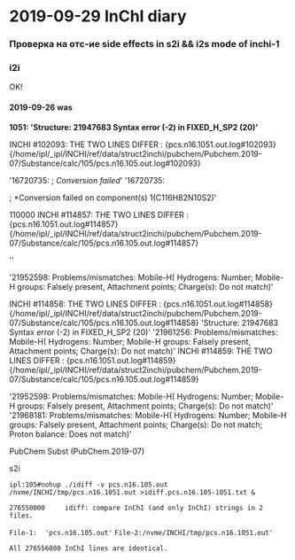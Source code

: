 # 2019-09-29 InChI diary



### Проверка на отс-ие side effects in s2i && i2s mode of inchi-1



### i2i

OK!





#### 2019-09-26 was

**1051: 'Structure: 21947683 Syntax error (-2) in FIXED_H_SP2 (20)'**



INCHI #102093: THE TWO LINES DIFFER : {pcs.n16.1051.out.log#102093}  {/home/ipl/_ipl/INCHI/ref/data/struct2inchi/pubchem/Pubchem.2019-07/Substance/calc/105/pcs.n16.105.out.log#102093}

'16720735: ; *Conversion failed*'
'16720735: 

; *Conversion failed on component(s) 1(C116H82N10S2)'

110000     INCHI #114857: THE TWO LINES DIFFER : {pcs.n16.1051.out.log#114857}  {/home/ipl/_ipl/INCHI/ref/data/struct2inchi/pubchem/Pubchem.2019-07/Substance/calc/105/pcs.n16.105.out.log#114857}

''

'21952598:  Problems/mismatches: Mobile-H( Hydrogens: Number; Mobile-H groups: Falsely present, Attachment points; Charge(s): Do not match)'







INCHI #114858: THE TWO LINES DIFFER : {pcs.n16.1051.out.log#114858}  {/home/ipl/_ipl/INCHI/ref/data/struct2inchi/pubchem/Pubchem.2019-07/Substance/calc/105/pcs.n16.105.out.log#114858}
'Structure: 21947683 Syntax error (-2) in FIXED_H_SP2 (20)'
'21961256:  Problems/mismatches: Mobile-H( Hydrogens: Number; Mobile-H groups: Falsely present, Attachment points; Charge(s): Do not match)'
INCHI #114859: THE TWO LINES DIFFER : {pcs.n16.1051.out.log#114859}  {/home/ipl/_ipl/INCHI/ref/data/struct2inchi/pubchem/Pubchem.2019-07/Substance/calc/105/pcs.n16.105.out.log#114859}

'21952598:  Problems/mismatches: Mobile-H( Hydrogens: Number; Mobile-H groups: Falsely present, Attachment points; Charge(s): Do not match)'
'21968181:  Problems/mismatches: Mobile-H( Hydrogens: Number; Mobile-H groups: Falsely present, Attachment points; Charge(s): Do not match; Proton balance: Does not match)'





PubChem Subst (PubChem.2019-07)

s2i

`ipl:105#nohup ./idiff -v pcs.n16.105.out /nvme/INCHI/tmp/pcs.n16.1051.out >idiff.pcs.n16.105-1051.txt &`

`276550000     idiff: compare InChI (and only InChI) strings in 2 files.`

`File-1:  'pcs.n16.105.out'`
`File-2:/nvme/INCHI/tmp/pcs.n16.1051.out'`

`All 276556800 InChI lines are identical.`







